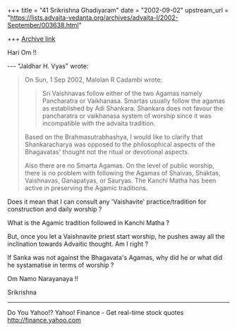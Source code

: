 +++
title = "41 Srikrishna Ghadiyaram"
date = "2002-09-02"
upstream_url = "https://lists.advaita-vedanta.org/archives/advaita-l/2002-September/003638.html"

+++
[Archive link](https://lists.advaita-vedanta.org/archives/advaita-l/2002-September/003638.html)

Hari Om !!

--- "Jaldhar H. Vyas" <jaldhar at BRAINCELLS.COM> wrote:
> On Sun, 1 Sep 2002, Malolan R Cadambi wrote:
>
> > Sri Vaishnavas follow either of the two Agamas
> namely Pancharatra or
> > Vaikhanasa. Smartas usually follow the agamas as
> established by Adi
> > Shankara. Shankara does not favour the pancharatra
> or vaikhanasa
> > system of worship since it was incompatible with
> the advaita
> > tradition.
> >
> Based on the Brahmasutrabhashya, I would like to
> clarify that
> Shankaracharya was opposed to the philosophical
> aspects of the Bhagavatas'
> thought not the ritual or devotional aspects.
>
> Also there are no Smarta Agamas.  On the level of
> public worship, there is
> no problem with following the Agamas of Shaivas,
> Shaktas, Vaishnavas,
> Ganapatyas, or Sauryas.  The Kanchi Matha has been
> active in preserving
> the Agamic traditions.
>

Does it mean that I can consult any 'Vaishavite'
practice/tradition for construction and daily worship
?

What is the Agamic tradition followed in Kanchi Matha
?

But, once you let a Vaishnavite priest start worship,
he pushes away all the inclination towards Advaitic
thought. Am I right ?

If Sanka was not against the Bhagavata's Agamas, why
did he or what did he systamatise in terms of worship
?

Om Namo Narayanaya !!

Srikrishna

__________________________________________________
Do You Yahoo!?
Yahoo! Finance - Get real-time stock quotes
http://finance.yahoo.com

